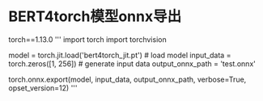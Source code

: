 # BERT4torch模型onnx导出
torch==1.13.0
'''
import torch
import torchvision
 
model = torch.jit.load('bert4torch_jit.pt') # load model
input_data = torch.zeros([1, 256]) # generate input data
output_onnx_path = 'test.onnx'
 
torch.onnx.export(model, input_data, output_onnx_path, verbose=True, opset_version=12)
'''
